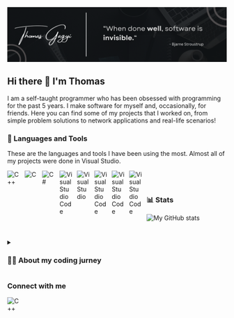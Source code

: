 <div>
   <img src="https://github.com/thomasgagyi/thomasgagyi/blob/main/Banner.png"/>
</div>

## Hi there 👋 I'm Thomas

I am a self-taught programmer who has been obsessed with programming for the past 5 years. I make software for myself and, occasionally, for friends. Here you can find some of my projects that I worked on, from simple problem solutions to network applications and real-life scenarios!

### 🧰 Languages and Tools

These are the languages and tools I have been using the most. Almost all of my projects were done in Visual Studio.

<img align="left" alt="C++" width="30px" style="padding-right:10px;" src="https://cdn.jsdelivr.net/gh/devicons/devicon@latest/icons/cplusplus/cplusplus-original.svg"/>
<img align="left" alt="C" width="30px" style="padding-right:10px;" src="https://cdn.jsdelivr.net/gh/devicons/devicon@latest/icons/c/c-original.svg"/>

<img align="left" alt="C#" width="30px" style="padding-right:10px;" src="https://cdn.jsdelivr.net/gh/devicons/devicon@latest/icons/csharp/csharp-original.svg"/>
<img align="left" alt="Visual Studio Code" width="30px" style="padding-right:10px;" src="https://cdn.jsdelivr.net/gh/devicons/devicon@latest/icons/dot-net/dot-net-original.svg"/>

<img align="left" alt="Visual Studio" width="30px" style="padding-right:10px;" src="https://cdn.jsdelivr.net/gh/devicons/devicon@latest/icons/visualstudio/visualstudio-original.svg"/>
<img align="left" alt="Visual Studio Code" width="30px" style="padding-right:10px;" src="https://cdn.jsdelivr.net/gh/devicons/devicon@latest/icons/vscode/vscode-original.svg"/>

<img align="left" alt="Visual Studio Code" width="30px" style="padding-right:10px;" src="https://cdn.jsdelivr.net/gh/devicons/devicon@latest/icons/linux/linux-original.svg"/>
<img align="left" alt="Visual Studio Code" width="30px" style="padding-right:10px;" src="https://cdn.jsdelivr.net/gh/devicons/devicon@latest/icons/debian/debian-original.svg"/>

<br />

#

### 📊 Stats
![My GitHub stats](https://github-readme-stats.vercel.app/api?username=thomasgagyi&show_icons=true&theme=github_dark)
#

<details>
   <summary><h3>👨‍💻 About my coding jurney</h3></summary>
I was introduced to programming in middle school by my IT teacher, who taught us the basics of coding and logic. We started with Scratch and, within a year, moved on to C++, learning it from scratch. I did quite well in school, so my teacher invited me, along with a few classmates, to join an IT contest practice group where we worked on competition problems. However, I struggled with the complex syntax of C++ and the challenging questions. Despite trying my best, I decided to leave the group to focus more on my schoolwork and maintain my grades.

Over a year later, I decided to give C++ another try. I searched for it online, clicked the first link on cplusplus.com, and started getting familiar with the language again. This continued for some time, but I eventually got bored because I didn't have any project ideas, and coding wasn’t a priority compared to subjects like math and physics.

Another year later, I stumbled upon a video about malware development, which reignited my interest. I became fascinated with the idea of writing code that could lock down files and software behind a wall. At the time, I was just a curious kid who loved planning. By planning, I mean setting goals that had to be accomplished without my direct involvement, like building a rocket that I couldn’t control once launched. Malware operates on a similar principle, which made me fall in love with writing applications that work autonomously with minimal input or control. If I made a mistake, the program wouldn't work.

At 16, I wrote my first small application that blocked browsers like Chrome and Mozilla using batch script. I chose batch script because it was easy to learn, and there were plenty of tutorials available. Later, I wrote another application that blocked folders. This became something of an addiction for me. However, I soon realized that batch script didn’t give me enough control or flexibility to create more advanced applications, so I returned to C++.

I began by transferring my knowledge from batch script to C++, learning how to manipulate the registry, files, and so on. I decided to dive into networking early on, and though it was challenging, after two weeks of hard work, my first chat app compiled. It felt like I had overcome a huge obstacle.

As time went on, I learned multithreading and combined everything I had learned to build multithreaded servers capable of handling thousands of connections simultaneously. I felt great, like I knew everything—but at the same time, I sensed that my knowledge was still lacking. So, I decided to explore what happens behind the scenes. That’s when I turned to Assembly language. I had heard it was difficult, but I found it simpler than C++ because of its straightforward syntax. After a month, I became comfortable writing Assembly code and learned a lot about hardware and CPUs. However, I didn’t need Assembly for my applications, aside from occasional optimization.

Eventually, I decided to take another step and learn driver development. As usual, I tried to integrate what I learned into my personal projects. I wrote a network driver that acted as a sort of firewall. I needed a way to stop antivirus applications from updating, so I found a vulnerability where a firewall controller could let filters block itself. This led me to become familiar with Windows Filtering Platform (WFP) and realize how little I knew about Windows networking.

Today, I continue working on my projects, making libraries and personal application while improving my code and adhering to best practices, following naming conventions and design patterns used in real-world applications. I’m proud of how far I’ve come, but I know there’s still MUCH more to learn.
  Thank you for reading to the end.
</details>

### Connect with me
<div>
   <a href="https://www.linkedin.com/in/thomas-gagyi/">
      <img align="left" alt="C++" width="30px" style="padding-right:10px;" src="https://cdn.jsdelivr.net/gh/devicons/devicon@latest/icons/linkedin/linkedin-original.svg"/>
   </a>
</div>
